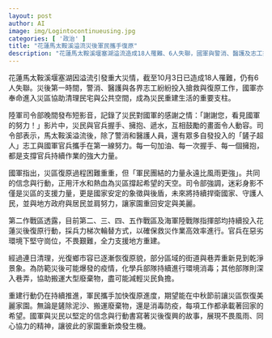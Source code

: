 ```yaml
---
layout: post
author: AI
image: img/Logintocontinueusing.jpg
categories: [ '政治' ]
title: "花蓮馬太鞍溪溢流災後軍民攜手復原"  
description: "花蓮馬太鞍溪堰塞湖溢流造成18人罹難、6人失聯，國軍與警消、醫護及志工投入災區協助清理與重建，透過握手、擁抱與行動傳遞希望。各作戰區與海軍陸戰隊輪替支援，推進復原與防疫消毒，期望中秋前讓災區重返安定與美麗。"  "
---
```

花蓮馬太鞍溪堰塞湖因溢流引發重大災情，截至10月3日已造成18人罹難，仍有6人失聯。災後第一時間，警消、醫護與各界志工紛紛投入搶救與復原工作，國軍亦奉命進入災區協助清理民宅與公共空間，成為災民重建生活的重要支柱。  

陸軍司令部晚間發布短影音，記錄了災民對國軍的感謝之情：「謝謝您，看見國軍的努力！」影片中，災民與官兵握手、擁抱、遞水，互相鼓勵的畫面令人動容。司令部表示，馬太鞍溪溢流後，除了警消和醫護人員，還有眾多自發投入的「鏟子超人」志工與國軍官兵攜手在第一線努力。每一句加油、每一次握手、每一個擁抱，都是支撐官兵持續作業的強大力量。  

國軍指出，災區復原過程困難重重，但「軍民團結的力量永遠比風雨更強」。共同的信念與行動，正用汗水和熱血為災區撐起希望的天空。司令部強調，迷彩身影不僅是災區的支援力量，更是國家安定的象徵與後盾，未來將持續捍衛國家、守護人民，並與地方政府與居民並肩努力，讓家園重回安定與美麗。  

第二作戰區透露，目前第二、三、四、五作戰區及海軍陸戰隊指揮部均持續投入花蓮災後復原行動，採兵力梯次輪替方式，以確保救災作業高效率進行。官兵在惡劣環境下堅守崗位，不畏艱難，全力支援地方重建。  

經過連日清理，光復鄉市容已逐漸恢復原貌，部分區域的街道與巷弄重新見到乾淨景象。為防範災後可能爆發的疫情，化學兵部隊持續進行環境消毒；其他部隊則深入巷弄，協助搬運大型廢棄物，盡可能減輕災民負擔。  

重建行動仍在持續推進，軍民攜手加快復原進度，期望能在中秋節前讓災區恢復美麗家園。無論是鏟除泥沙、搬運廢棄物，還是消毒防疫，每項工作都承載著回家的希望。國軍與災民以堅定的信念與行動書寫著災後復興的故事，展現不畏風雨、同心協力的精神，讓彼此的家園重新煥發生機。  